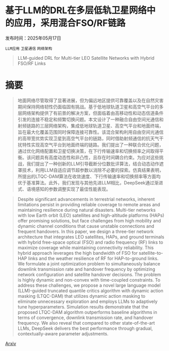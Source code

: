 # 基于LLM的DRL在多层低轨卫星网络中的应用，采用混合FSO/RF链路

发布时间：2025年05月17日

`LLM应用` `卫星通信` `网络架构`

> LLM-guided DRL for Multi-tier LEO Satellite Networks with Hybrid FSO/RF Links

# 摘要

> 地面网络尽管取得了显著进展，但为偏远地区提供可靠覆盖以及在自然灾害期间保持网络韧性仍面临固有挑战。基于低地球轨道卫星和高空气平台的多层网络架构提供了有前景的解决方案，但面临着由高移动性和动态信道条件引发的连接不稳定和频繁切换问题。本文设计了一种融合自由空间光通信和射频链路的三层网络架构，集成低地球轨道卫星、高空气平台和地面终端，旨在最大化覆盖范围同时保障连接可靠性。该混合架构利用自由空间光通信的高带宽优势实现卫星到高空气平台的链路，同时借助射频通信的抗天气干扰特性实现高空气平台到地面终端的链路。我们提出了一种联合优化问题，通过优化网络配置和卫星切换决策，在下行传输速率和切换频率之间取得平衡。该问题具有高度动态性和非凸性，且存在时间耦合约束。为应对这些挑战，我们提出了一种创新的LLM引导截断分位数批评算法，结合动态动作遮罩技术，利用LLM自适应调节超参数以消除不必要的探索。仿真结果表明，所提出的LTQC-DAM算法在收敛速度、下行传输速率和切换频率等方面均优于基准算法。此外，我们发现与其他先进LLM相比，DeepSeek通过渐进式、语境感知的参数调整实现了最佳性能表现。

> Despite significant advancements in terrestrial networks, inherent limitations persist in providing reliable coverage to remote areas and maintaining resilience during natural disasters. Multi-tier networks with low Earth orbit (LEO) satellites and high-altitude platforms (HAPs) offer promising solutions, but face challenges from high mobility and dynamic channel conditions that cause unstable connections and frequent handovers. In this paper, we design a three-tier network architecture that integrates LEO satellites, HAPs, and ground terminals with hybrid free-space optical (FSO) and radio frequency (RF) links to maximize coverage while maintaining connectivity reliability. This hybrid approach leverages the high bandwidth of FSO for satellite-to-HAP links and the weather resilience of RF for HAP-to-ground links. We formulate a joint optimization problem to simultaneously balance downlink transmission rate and handover frequency by optimizing network configuration and satellite handover decisions. The problem is highly dynamic and non-convex with time-coupled constraints. To address these challenges, we propose a novel large language model (LLM)-guided truncated quantile critics algorithm with dynamic action masking (LTQC-DAM) that utilizes dynamic action masking to eliminate unnecessary exploration and employs LLMs to adaptively tune hyperparameters. Simulation results demonstrate that the proposed LTQC-DAM algorithm outperforms baseline algorithms in terms of convergence, downlink transmission rate, and handover frequency. We also reveal that compared to other state-of-the-art LLMs, DeepSeek delivers the best performance through gradual, contextually-aware parameter adjustments.

[Arxiv](https://arxiv.org/abs/2505.11978)